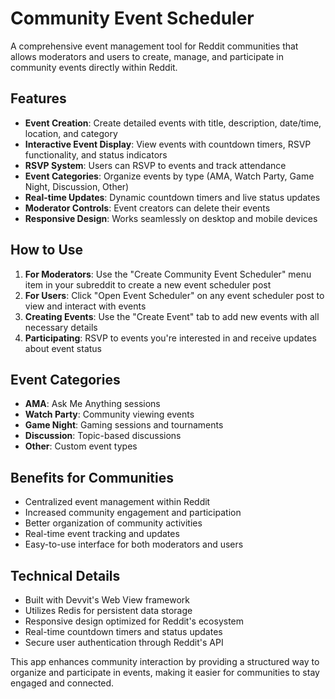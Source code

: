 # Community Event Scheduler

A comprehensive event management tool for Reddit communities that allows moderators and users to create, manage, and participate in community events directly within Reddit.

## Features

- **Event Creation**: Create detailed events with title, description, date/time, location, and category
- **Interactive Event Display**: View events with countdown timers, RSVP functionality, and status indicators
- **RSVP System**: Users can RSVP to events and track attendance
- **Event Categories**: Organize events by type (AMA, Watch Party, Game Night, Discussion, Other)
- **Real-time Updates**: Dynamic countdown timers and live status updates
- **Moderator Controls**: Event creators can delete their events
- **Responsive Design**: Works seamlessly on desktop and mobile devices

## How to Use

1. **For Moderators**: Use the "Create Community Event Scheduler" menu item in your subreddit to create a new event scheduler post
2. **For Users**: Click "Open Event Scheduler" on any event scheduler post to view and interact with events
3. **Creating Events**: Use the "Create Event" tab to add new events with all necessary details
4. **Participating**: RSVP to events you're interested in and receive updates about event status

## Event Categories

- **AMA**: Ask Me Anything sessions
- **Watch Party**: Community viewing events
- **Game Night**: Gaming sessions and tournaments
- **Discussion**: Topic-based discussions
- **Other**: Custom event types

## Benefits for Communities

- Centralized event management within Reddit
- Increased community engagement and participation
- Better organization of community activities
- Real-time event tracking and updates
- Easy-to-use interface for both moderators and users

## Technical Details

- Built with Devvit's Web View framework
- Utilizes Redis for persistent data storage
- Responsive design optimized for Reddit's ecosystem
- Real-time countdown timers and status updates
- Secure user authentication through Reddit's API

This app enhances community interaction by providing a structured way to organize and participate in events, making it easier for communities to stay engaged and connected.

